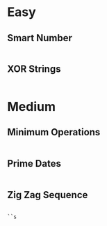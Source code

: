 # Easy

## Smart Number

```python

```

## XOR Strings

```python

```

# Medium

## Minimum Operations

```python

```

## Prime Dates

```python

```

## Zig Zag Sequence

```python

``s